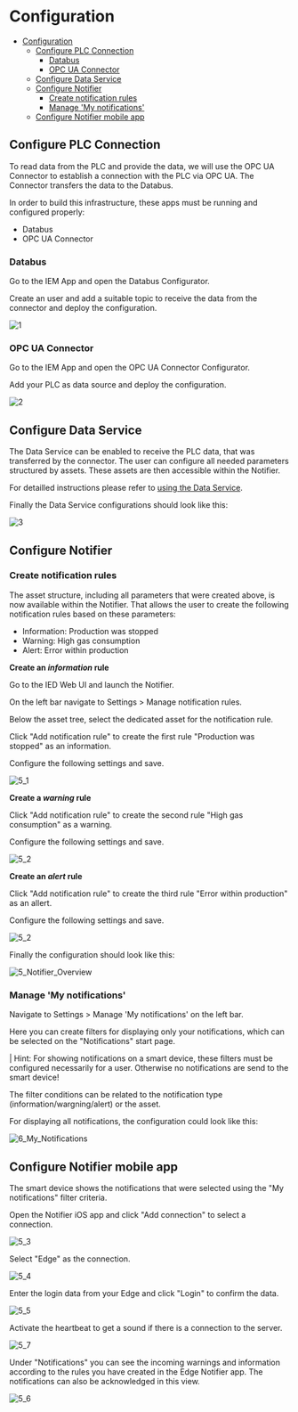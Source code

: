 # Configuration

- [Configuration](#configuration)
  - [Configure PLC Connection](#configure-plc-connection)
    - [Databus](#databus)
    - [OPC UA Connector](#opc-ua-connector)
  - [Configure Data Service](#configure-data-service)
  - [Configure Notifier](#configure-notifier)
    - [Create notification rules](#create-notification-rules)
    - [Manage 'My notifications'](#manage-my-notifications)
  - [Configure Notifier mobile app](#configure-notifier-mobile-app)

## Configure PLC Connection

To read data from the PLC and provide the data, we will use the OPC UA Connector to establish a connection with the PLC via OPC UA. The Connector transfers the data to the Databus.

In order to build this infrastructure, these apps must be running and configured properly:

- Databus
- OPC UA Connector

### Databus

Go to the IEM App and open the Databus Configurator.

Create an user and add a suitable topic to receive the data from the connector and deploy the configuration.

![1](/docs/graphics/1_Databus.PNG)

### OPC UA Connector

Go to the IEM App and open the OPC UA Connector Configurator.

Add your PLC as data source and deploy the configuration.

![2](/docs/graphics/2_Connector.PNG)

## Configure Data Service

The Data Service can be enabled to receive the PLC data, that was transferred by the connector. The user can configure all needed parameters structured by assets. These assets are then accessible within the Notifier.

For detailled instructions please refer to [using the Data Service](https://github.com/industrial-edge/data-service).

Finally the Data Service configurations should look like this:

![3](/docs/graphics/3_DataService.PNG)

## Configure Notifier

### Create notification rules

The asset structure, including all parameters that were created above, is now available within the Notifier. That allows the user to create the following notification rules based on these parameters:

- Information: Production was stopped
- Warning: High gas consumption
- Alert: Error within production

**Create an ***information*** rule**

Go to the IED Web UI and launch the Notifier.

On the left bar navigate to Settings > Manage notification rules.

Below the asset tree, select the dedicated asset for the notification rule.

Click "Add notification rule" to create the first rule "Production was stopped" as an information.

Configure the following settings and save.

![5_1](/docs/graphics/5_1_Notifier.PNG)

**Create a ***warning*** rule**

Click "Add notification rule" to create the second rule "High gas consumption" as a warning.

Configure the following settings and save.

![5_2](/docs/graphics/5_2_Notifier.PNG)

**Create an ***alert*** rule**

Click "Add notification rule" to create the third rule "Error within production" as an allert.

Configure the following settings and save.

![5_2](/docs/graphics/5_3_Notifier.PNG)

Finally the configuration should look like this:

![5_Notifier_Overview](/docs/graphics/5_Notifier_Overview.PNG)

### Manage 'My notifications'

Navigate to Settings > Manage 'My notifications' on the left bar.

Here you can create filters for displaying only your notifications, which can be selected on the "Notifications" start page.

| Hint: For showing notifications on a smart device, these filters must be configured necessarily for a user. Otherwise no notifications are send to the smart device!

The filter conditions can be related to the notification type (information/wargning/alert) or the asset.

For displaying all notifications, the configuration could look like this:

![6_My_Notifications](/docs/graphics/6_My_Notifications.PNG)

## Configure Notifier mobile app

The smart device shows the notifications that were selected using the "My notifications" filter criteria.

Open the Notifier iOS app and click "Add connection" to select a connection.

![5_3](/docs/graphics/Notifier_iOS_add_connection.PNG)

Select "Edge" as the connection.

![5_4](/docs/graphics/Notifier_iOS_choose_connection.PNG)

Enter the login data from your Edge and click "Login" to confirm the data.

![5_5](/docs/graphics/Notifier_iOS_add_connection_login_data.PNG)

Activate the heartbeat to get a sound if there is a connection to the server.

![5_7](/docs/graphics/Notifier_iOS_use_heartbeat.PNG)

Under "Notifications" you can see the incoming warnings and information according to the rules you have created in the Edge Notifier app. The notifications can also be acknowledged in this view.

![5_6](/docs/graphics/Notifier_iOS_overview_warning.PNG)
